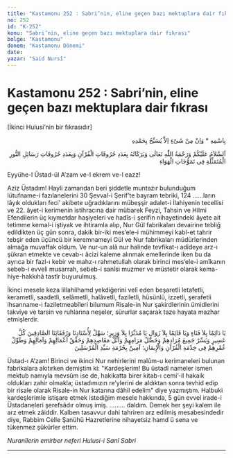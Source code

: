 ```yaml
---
title: "Kastamonu 252 : Sabri’nin, eline geçen bazı mektuplara dair fıkrası"
no: 252
id: "K-252"
konu: "Sabri’nin, eline geçen bazı mektuplara dair fıkrası"
bolge: "Kastamonu"
donem: "Kastamonu Dönemi"
date: 
yazar: "Said Nursî"
---
```


# Kastamonu 252 : Sabri’nin, eline geçen bazı mektuplara dair fıkrası

<p class="takdim">[İkinci Hulusi’nin bir fıkrasıdır]</p>

<p class="arabic" dir="rtl" title="Meal: “O’nun adıyla” * “Hiçbir şey yoktur ki O'nu hamd ile tesbih etmesin” [İsrâ Suresi, 17:44]">بِاسْمِهِ * وَاِنْ مِنْ شَىْءٍ اِلاَّ يُسَبِّحُ بِحَمْدِهِ</p>

<p class="arabic" dir="rtl" title="Meal: “Havanın dalgaları içinde temessül eden Kur'an'ın ve Risale-i Nur'un harfleri adedince Allah Teâlâ'nın selâmı, rahmeti ve bereketleri, üzerinize olsun.”">اَلسَّلاَمُ عَلَيْكُمْ وَرَحْمَةُ اللّٰهِ تَعَالٰى وَبَرَكَاتُهُ بِعَدَدِ‮ ‬حُرُوفَاتِ‮ ‬الْقُرْآنِ‮ ‬وَ‮‬بِعَدَدِ‮ ‬حُرُوفَاتِ‮ ‬رَسَائِلِ‮ ‬النُّورِ‮ ‬الْمُتَمَثِّلَةِ‮ ‬فِى‮ ‬تَمَوُّجَاتِ‮ ‬الْهَوَاءِ</p>

Eyyühe-l Üstad-ül A’zam ve-l ekrem ve-l eazz!

Aziz Üstadım! Hayli zamandan beri şiddetle muntazır bulunduğum lütufname-i fazılanelerini 30 Şevval-i Şerif’te bayram tebriki, 124 ……ların lâyık oldukları feci’ akibete uğradıklarını mübeşşir adalet-i İlahiyenin tecellisi ve 22. âyet-i kerimenin istihracına dair mübarek Feyzi, Tahsin ve Hilmi Efendilerin üç kıymetdar haşiyeleri ve hadîs-i şerifin nihayetindeki âyete ait tetimme kemal-i iştiyak ve ihtiramla alıp, Nur Gül fabrikaları devairine tebliğ edildikten üç gün sonra, dakik bir-iki mes’ele-i mühimmeyi kabl-et tahrir tebşir eden üçüncü bir keremnameyi Gül ve Nur fabrikaları müdürlerinden almağa muvaffak oldum. Ve nur-un alâ nur halinde tevfikat-ı adîdeye arz-ı şükran etmekte ve cevab-ı âcizi kaleme alınmak emellerinde iken bu da ayrıca bir fazl-ı kebir ve mahz-ı rahmetullah olarak birinci mes’ele-i amîkanın sebeb-i evveli musarrah, sebeb-i sanîsi muzmer ve müstetir olarak kema-hiye-hakkıhâ tastîr buyurulmuş.

İkinci mesele keza lillahilhamd yekdiğerini velî eden beşaretli letafetli, kerametli, saadetli, selâmetli, halâvetli, faziletli, hüsünlü, izzetli, şerafetli ihsanname-i faziletmeabîleri bilumum Risale-in Nur şakirdlerinin ümidlerini takviye ve tarsin ve ruhlarına neşeler, sürurlar saçarak taze hayata mazhar etmişlerdir.

<p class="arabic" dir="rtl" title="Meal: “Ey fenâya maruz olmayan Dâim, ve ey zevale maruz olmayan Kâim, ey vezire muhtaç olmayan Müdebbir! Şu hizmet-i Kur'aniye ve İmaniyede Üstadımız ve sâdık dostları için her zorluğu suhulete erdir, bütün muradlarını kolaylaştır, meramlarını hâsıl eyle, maksadlarını zenginleştir, amellerini ve emellerini tahakkuk ettir, ömürlerini uzun kıl, Amin, Seyyid-ül Mürselîn hürmetine..”">يَا دَائِمًا بِلاَ فَنَاءٍ وَيَا قَائِمًا بِلاَ زَوَالٍ يَا مُدَبِّرًا بِلاَ وَزِيرٍ؛ سَهِّلْ لِأُسْتَادِنَا وَرُفَقَائِنَا الصَّادِقِينَ كُلَّ عَسِيرٍ وَيَسِّرْ جَمِيعَ مُرَادِهِمْ وَحَصِّلْ مَرَامِهِمْ وَاَثِّلْ مَقَاصِدِهِمْ وَحَقِّقْ اَعْمَالِهِمْ وَآمَالِهِمْ وَطَوِّلْ عُمْرِهِمْ فِى خِدْمَةِ الْقُرْآنِ وَالْإِيمَانِ؛ آمِينْ بِحُرْمَةِ سَيِّدِ الْمُرْسَلِينَ</p>

Üstad-ı A’zam! Birinci ve ikinci Nur nehirlerini malûm-u kerimaneleri bulunan fabrikalara akıtırken demiştim ki: "Kardeşlerim! Bu üstadî nameler ismen mektub namıyla mevsûm ise de, hakikatta birer kitab-ı cemi’-il hakaik oldukları zahir olmakla; üstadımızın re’ylerini de aldıktan sonra tevhid edip bir risale olarak Risale-in Nur katarına dâhil edelim" diye yazmıştım. Halbuki kardeşlerimle istişare etmek istediğim mesele hakkında, 5 gün evvel irade-i Üstadaneleri şerefsâdır olmuş imiş. ……… daldım. Demek her şeyi kalem ile arz etmek zâiddir. Kalben tasavvur dahi tahriren arz edilmiş mesabesindedir diye, Rabbim Celle Şanühü Hazretlerine nihayetsiz hamd ü sena ve tükenmez şükürler ettim.

*Nuranîlerin emirber neferi*
*Hulusi-i Sanî Sabri*

***
